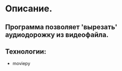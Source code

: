 # Описание.

## Программа позволяет 'вырезать' аудиодорожку из видеофайла.

## Технологии:
* moviepy
